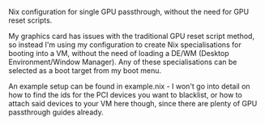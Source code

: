 Nix configuration for single GPU passthrough, without the need for GPU reset scripts.

My graphics card has issues with the traditional GPU reset script method, so instead I'm using my configuration to create Nix specialisations for booting into a VM, without the need of loading a DE/WM (Desktop Environment/Window Manager). Any of these specialisations can be selected as a boot target from my boot menu.

An example setup can be found in example.nix - I won't go into detail on how to find the ids for the PCI devices you want to blacklist, or how to attach said devices to your VM here though, since there are plenty of GPU passthrough guides already.
